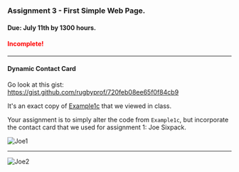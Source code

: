 ### Assignment 3 - First Simple Web Page.
#### Due: July 11th by 1300 hours.
#### <span style="color:red">Incomplete!</span>
-----

#### Dynamic Contact Card

Go look at this gist: https://gist.github.com/rugbyprof/720feb08ee65f0f84cb9

It's an exact copy of [Example1c](http://107.170.231.151/Example1c/) that we viewed in class. 

Your assignment is to simply alter the code from `Example1c`, but incorporate 
the contact card that we used for assignment 1: Joe Sixpack.

![Joe1](http://f.cl.ly/items/093a3Z3j1r320V0u3o1t/shot1.png)

-----

![Joe2](http://f.cl.ly/items/1g1Z250f0W3v0P2x1736/shot2.png)
